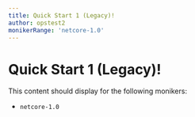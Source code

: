 ```yaml
---
title: Quick Start 1 (Legacy)!
author: opstest2
monikerRange: 'netcore-1.0'
---
```


# Quick Start 1 (Legacy)!

This content should display for the following monikers:

* `netcore-1.0`